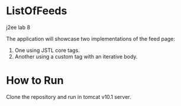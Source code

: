 # ListOfFeeds
 j2ee lab 8
 
The application will showcase two implementations of the feed page:
1. One using JSTL core tags.
2. Another using a custom tag with an iterative body.

# How to Run
Clone the repository and run in tomcat v10.1 server.
